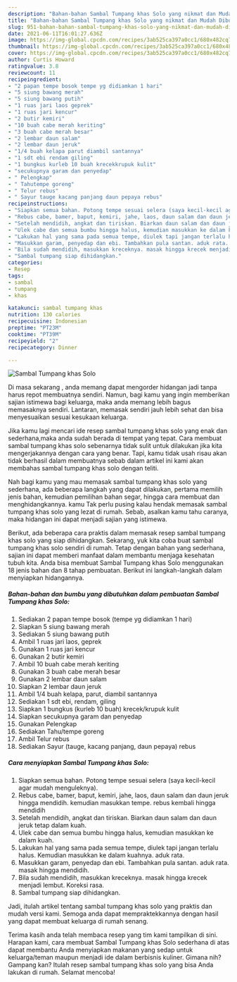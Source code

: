 ```yaml
---
description: "Bahan-bahan Sambal Tumpang khas Solo yang nikmat dan Mudah Dibuat"
title: "Bahan-bahan Sambal Tumpang khas Solo yang nikmat dan Mudah Dibuat"
slug: 951-bahan-bahan-sambal-tumpang-khas-solo-yang-nikmat-dan-mudah-dibuat
date: 2021-06-11T16:01:27.636Z
image: https://img-global.cpcdn.com/recipes/3ab525ca397a0cc1/680x482cq70/sambal-tumpang-khas-solo-foto-resep-utama.jpg
thumbnail: https://img-global.cpcdn.com/recipes/3ab525ca397a0cc1/680x482cq70/sambal-tumpang-khas-solo-foto-resep-utama.jpg
cover: https://img-global.cpcdn.com/recipes/3ab525ca397a0cc1/680x482cq70/sambal-tumpang-khas-solo-foto-resep-utama.jpg
author: Curtis Howard
ratingvalue: 3.8
reviewcount: 11
recipeingredient:
- "2 papan tempe bosok tempe yg didiamkan 1 hari"
- "5 siung bawang merah"
- "5 siung bawang putih"
- "1 ruas jari laos geprek"
- "1 ruas jari kencur"
- "2 butir kemiri"
- "10 buah cabe merah keriting"
- "3 buah cabe merah besar"
- "2 lembar daun salam"
- "2 lembar daun jeruk"
- "1/4 buah kelapa parut diambil santannya"
- "1 sdt ebi rendam giling"
- "1 bungkus kurleb 10 buah krecekkrupuk kulit"
- "secukupnya garam dan penyedap"
- " Pelengkap"
- " Tahutempe goreng"
- " Telur rebus"
- " Sayur tauge kacang panjang daun pepaya rebus"
recipeinstructions:
- "Siapkan semua bahan. Potong tempe sesuai selera (saya kecil-kecil agar mudah menguleknya)."
- "Rebus cabe, bamer, baput, kemiri, jahe, laos, daun salam dan daun jeruk hingga mendidih. kemudian masukkan tempe. rebus kembali hingga mendidih"
- "Setelah mendidih, angkat dan tiriskan. Biarkan daun salam dan daun jeruk tetap dalam kuah."
- "Ulek cabe dan semua bumbu hingga halus, kemudian masukkan ke dalam kuah."
- "Lakukan hal yang sama pada semua tempe, diulek tapi jangan terlalu halus. Kemudian masukkan ke dalam kuahnya. aduk rata."
- "Masukkan garam, penyedap dan ebi. Tambahkan pula santan. aduk rata. masak hingga mendidih."
- "Bila sudah mendidih, masukkan kreceknya. masak hingga krecek menjadi lembut. Koreksi rasa."
- "Sambal tumpang siap dihidangkan."
categories:
- Resep
tags:
- sambal
- tumpang
- khas

katakunci: sambal tumpang khas 
nutrition: 130 calories
recipecuisine: Indonesian
preptime: "PT23M"
cooktime: "PT39M"
recipeyield: "2"
recipecategory: Dinner

---
```



![Sambal Tumpang khas Solo](https://img-global.cpcdn.com/recipes/3ab525ca397a0cc1/680x482cq70/sambal-tumpang-khas-solo-foto-resep-utama.jpg)

Di masa  sekarang , anda memang dapat mengorder hidangan jadi tanpa harus repot membuatnya sendiri. Namun, bagi kamu yang ingin memberikan sajian istimewa bagi keluarga, maka anda memang lebih bagus memasaknya sendiri. Lantaran, memasak sendiri jauh lebih sehat dan bisa menyesuaikan sesuai kesukaan keluarga.

Jika kamu lagi mencari ide resep sambal tumpang khas solo yang enak dan sederhana,maka anda sudah berada di tempat yang tepat. Cara membuat sambal tumpang khas solo  sebenarnya tidak sulit untuk dilakukan jika kita mengerjakannya dengan cara yang benar. Tapi, kamu tidak usah risau akan tidak berhasil dalam membuatnya 
sebab dalam artikel ini kami akan membahas sambal tumpang khas solo dengan teliti.  



Nah bagi kamu yang mau memasak sambal tumpang khas solo yang sederhana, ada beberapa langkah yang dapat dilakukan, pertama memilih jenis bahan, kemudian pemilihan bahan segar, hingga cara membuat dan menghidangkannya. kamu Tak perlu pusing kalau hendak memasak sambal tumpang khas solo yang lezat di rumah. Sebab, asalkan kamu  tahu caranya, maka hidangan ini dapat menjadi sajian yang istimewa.

Berikut, ada beberapa cara praktis  dalam memasak resep sambal tumpang khas solo yang siap dihidangkan. Sekarang, yuk kita coba buat sambal tumpang khas solo sendiri di rumah. Tetap dengan bahan yang sederhana, sajian ini dapat memberi manfaat dalam membantu menjaga kesehatan tubuh kita. Anda bisa membuat Sambal Tumpang khas Solo menggunakan 18 jenis bahan dan 8 tahap pembuatan. Berikut ini langkah-langkah dalam menyiapkan hidangannya.

<!--inarticleads1-->

##### Bahan-bahan dan bumbu yang dibutuhkan dalam pembuatan Sambal Tumpang khas Solo:

1. Sediakan 2 papan tempe bosok (tempe yg didiamkan 1 hari)
1. Siapkan 5 siung bawang merah
1. Sediakan 5 siung bawang putih
1. Ambil 1 ruas jari laos, geprek
1. Gunakan 1 ruas jari kencur
1. Gunakan 2 butir kemiri
1. Ambil 10 buah cabe merah keriting
1. Gunakan 3 buah cabe merah besar
1. Gunakan 2 lembar daun salam
1. Siapkan 2 lembar daun jeruk
1. Ambil 1/4 buah kelapa, parut, diambil santannya
1. Sediakan 1 sdt ebi, rendam, giling
1. Siapkan 1 bungkus (kurleb 10 buah) krecek/krupuk kulit
1. Siapkan secukupnya garam dan penyedap
1. Gunakan  Pelengkap
1. Sediakan  Tahu/tempe goreng
1. Ambil  Telur rebus
1. Sediakan  Sayur (tauge, kacang panjang, daun pepaya) rebus




<!--inarticleads2-->

##### Cara menyiapkan Sambal Tumpang khas Solo:

1. Siapkan semua bahan. Potong tempe sesuai selera (saya kecil-kecil agar mudah menguleknya).
1. Rebus cabe, bamer, baput, kemiri, jahe, laos, daun salam dan daun jeruk hingga mendidih. kemudian masukkan tempe. rebus kembali hingga mendidih
1. Setelah mendidih, angkat dan tiriskan. Biarkan daun salam dan daun jeruk tetap dalam kuah.
1. Ulek cabe dan semua bumbu hingga halus, kemudian masukkan ke dalam kuah.
1. Lakukan hal yang sama pada semua tempe, diulek tapi jangan terlalu halus. Kemudian masukkan ke dalam kuahnya. aduk rata.
1. Masukkan garam, penyedap dan ebi. Tambahkan pula santan. aduk rata. masak hingga mendidih.
1. Bila sudah mendidih, masukkan kreceknya. masak hingga krecek menjadi lembut. Koreksi rasa.
1. Sambal tumpang siap dihidangkan.




Jadi, itulah artikel tentang  sambal tumpang khas solo  yang praktis dan mudah versi kami. Semoga anda dapat mempraktekkannya dengan hasil yang dapat membuat keluarga di rumah senang. 

Terima kasih anda telah membaca resep yang tim kami tampilkan di sini. Harapan kami, cara membuat  Sambal Tumpang khas Solo sederhana di atas dapat membantu Anda menyiapkan makanan yang sedap untuk keluarga/teman maupun menjadi ide dalam berbisnis kuliner. Gimana nih? Gampang kan? Itulah resep sambal tumpang khas solo yang bisa Anda lakukan di rumah. Selamat mencoba!

